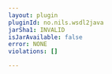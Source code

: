```yaml
---
layout: plugin
pluginId: no.nils.wsdl2java
jarSha1: INVALID
isJarAvailable: false
error: NONE
violations: []

---
```


